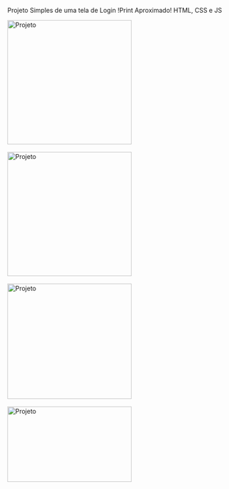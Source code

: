 Projeto Simples de uma tela de Login
!Print Aproximado!
HTML, CSS e JS

<img align="center" alt="Projeto" height="280" width="280" src="https://github.com/ViniciusAzambuja-Dev/Tela-de-Login/assets/145075747/cf94a91f-1401-4da2-800f-7563d703ad84"/>
<br> <br>
<img align="center" alt="Projeto" height="280" width="280" src="https://github.com/ViniciusAzambuja-Dev/Tela-de-Login/assets/145075747/28986db4-a642-4432-9b70-c931058f8ceb" />
 <br> <br>
<img align="center" alt="Projeto" height="260" width="280" src="https://github.com/ViniciusAzambuja-Dev/Tela-de-Login/assets/145075747/f1c26555-e1f8-48bb-ae89-168ff0440e26" />
<br> <br>
<img align="center" alt="Projeto" height="170" width="280" src="https://github.com/ViniciusAzambuja-Dev/Tela-de-Login/assets/145075747/4d5a52a9-0429-4192-80c2-3b9317f877cc" />

